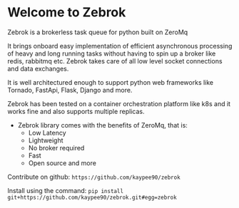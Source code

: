 # Welcome to Zebrok

Zebrok is a brokerless task queue for python built on ZeroMq

It brings onboard easy implementation of efficient asynchronous processing of heavy and long running tasks without having to spin up a broker like redis, rabbitmq etc.
Zebrok takes care of all low level socket connections and data exchanges.

It is well architectured enough to support python web frameworks like Tornado, FastApi, Flask, Django and more.

Zebrok has been tested on a container orchestration platform like k8s and it works fine and also supports multiple replicas.

- Zebrok library comes with the benefits of ZeroMq, that is:
     - Low Latency
     - Lightweight
     - No broker required
     - Fast
     - Open source and more

Contribute on github: `https://github.com/kaypee90/zebrok`

Install using the command: `pip install git+https://github.com/kaypee90/zebrok.git#egg=zebrok`
